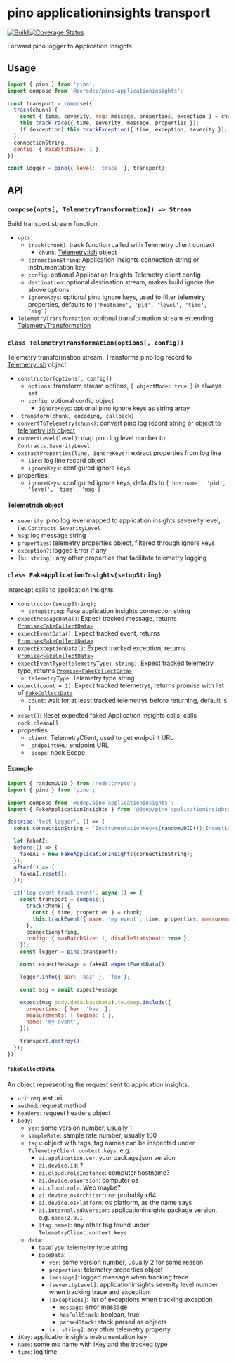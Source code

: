 # pino applicationinsights transport

[![Build](https://github.com/zerodep/pino-applicationinsights/actions/workflows/build.yaml/badge.svg)](https://github.com/zerodep/pino-applicationinsights/actions/workflows/build.yaml)[![Coverage Status](https://coveralls.io/repos/github/zerodep/pino-applicationinsights/badge.svg?branch=default)](https://coveralls.io/github/zerodep/pino-applicationinsights?branch=default)

Forward pino logger to Application Insights.

## Usage

```js
import { pino } from 'pino';
import compose from '@zerodep/pino-applicationinsights';

const transport = compose({
  track(chunk) {
    const { time, severity, msg: message, properties, exception } = chunk;
    this.trackTrace({ time, severity, message, properties });
    if (exception) this.trackException({ time, exception, severity });
  },
  connectionString,
  config: { maxBatchSize: 1 },
});

const logger = pino({ level: 'trace' }, transport);
```

## API

### `compose(opts[, TelemetryTransformation]) => Stream`

Build transport stream function.

- `opts`:
  * `track(chunk)`: track function called with Telemetry client context
    - `chunk`: [Telemetry:ish](#telemetrish-object) object
  * `connectionString`: Application Insights connection string or instrumentation key
  * `config`: optional Application Insights Telemetry client config
  * `destination`: optional destination stream, makes build ignore the above options
  * `ignoreKeys`: optional pino ignore keys, used to filter telemetry properties, defaults to `['hostname', 'pid', 'level', 'time', 'msg']`
- `TelemetryTransformation`: optional transformation stream extending [TelemetryTransformation](#class-telemetrytransformationoptions-config)

### `class TelemetryTransformation(options[, config])`

Telemetry transformation stream. Transforms pino log record to [Telemetry:ish](#telemetrish-object) object.

- `constructor(options[, config])`
  * `options`: transform stream options, `{ objectMode: true }` is always set
  * `config`: optional config object
    - `ignoreKeys`: optional pino ignore keys as string array
- `_transform(chunk, encoding, callback)`
- `convertToTelemetry(chunk)`: convert pino log record string or object to [telemetry:ish object](#telemetrish-object)
- `convertLevel(level)`: map pino log level number to `Contracts.SeverityLevel`
- `extractProperties(line, ignoreKeys)`: extract properties from log line
  * `line`: log line record object
  * `ignoreKeys`: configured ignore keys
- properties:
  * `ignoreKeys`: configured ignore keys, defaults to `['hostname', 'pid', 'level', 'time', 'msg']`

#### Telemetrish object

- `severity`: pino log level mapped to application insights severeity level, i.e. `Contracts.SeverityLevel`
- `msg`: log message string
- `properties`: telemetry properties object, filtered through ignore keys
- `exception?`: logged Error if any
- `[k: string]`: any other properties that facilitate telemetry logging

### `class FakeApplicationInsights(setupString)`

Intercept calls to application insights.

- `constructor(setupString);`
  * `setupString`: Fake application insights connection string
- `expectMessageData()`: Expect tracked message, returns [`Promise<FakeCollectData>`](#fakecollectdata)
- `expectEventData()`: Expect tracked event, returns [`Promise<FakeCollectData>`](#fakecollectdata)
- `expectExceptionData()`: Expect tracked exception, returns [`Promise<FakeCollectData>`](#fakecollectdata)
- `expectEventType(telemetryType: string)`: Expect tracked telemetry type, returns [`Promise<FakeCollectData>`](#fakecollectdata)
  * `telemetryType`: Telemetry type string
- `expect(count = 1)`: Expect tracked telemetrys, returns promise with list of [`FakeCollectData`](#fakecollectdata)
  * `count`: wait for at least tracked telemetrys before returning, default is 1
- `reset()`: Reset expected faked Application Insights calls, calls `nock.cleanAll`
- properties:
  * `client`: TelemetryClient, used to get endpoint URL
  *  `_endpointURL`: endpoint URL
  * `_scope`: nock Scope

#### Example

```js
import { randomUUID } from 'node:crypto';
import { pino } from 'pino';

import compose from '@0dep/pino-applicationinsights';
import { FakeApplicationInsights } from '@0dep/pino-applicationinsights/fake-applicationinsights.js';

describe('test logger', () => {
  const connectionString = `InstrumentationKey=${randomUUID()};IngestionEndpoint=https://ingestion.local;LiveEndpoint=https://livemonitor.local/`;

  let fakeAI;
  before(() => {
    fakeAI = new FakeApplicationInsights(connectionString);
  });
  after(() => {
    fakeAI.reset();
  });

  it('log event track event', async () => {
    const transport = compose({
      track(chunk) {
        const { time, properties } = chunk;
        this.trackEvent({ name: 'my event', time, properties, measurements: { logins: 1 } });
      },
      connectionString,
      config: { maxBatchSize: 1, disableStatsbeat: true },
    });
    const logger = pino(transport);

    const expectMessage = fakeAI.expectEventData();

    logger.info({ bar: 'baz' }, 'foo');

    const msg = await expectMessage;

    expect(msg.body.data.baseData).to.deep.include({
      properties: { bar: 'baz' },
      measurements: { logins: 1 },
      name: 'my event',
    });

    transport.destroy();
  });
});
```

#### `FakeCollectData`

An object representing the request sent to application insights.

- `uri`: request uri
- `method`: request method
- `headers`: request headers object
- `body`:
  * `ver`: some version number, usually 1
  * `sampleRate`: sample rate number, usually 100
  * `tags`: object with tags, tag names can be inspected under `TelemetryClient.context.keys`, e.g:
    - `ai.application.ver`: your package.json version
    - `ai.device.id`: ?
    - `ai.cloud.roleInstance`: computer hostname?
    - `ai.device.osVersion`: computer os
    - `ai.cloud.role`: Web maybe?
    - `ai.device.osArchitecture`: probably x64
    - `ai.device.osPlatform`: os platform, as the name says
    - `ai.internal.sdkVersion`: applicationinsights package version, e.g. `node:2.9.1`
    - `[tag name]`: any other tag found under `TelemetryClient.context.keys`
  * `data`:
      - `baseType`: telemetry type string
      - `baseData`:
        * `ver`: some version number, usually 2 for some reason
        * `properties`: telemetry properties object
        * `[message]`: logged message when tracking trace
        * `[severityLevel]`: applicationinsights severity level number when tracking trace and exception
        * `[exceptions]`: list of exceptions when tracking exception
          - `message`: error message
          - `hasFullStack`: boolean, true
          - `parsedStack`: stack parsed as objects
        * `[x: string]`: any other telemetry property
- `iKey`: applicationinsights instrumentation key
- `name`: some ms name with iKey and the tracked type
- `time`: log time
